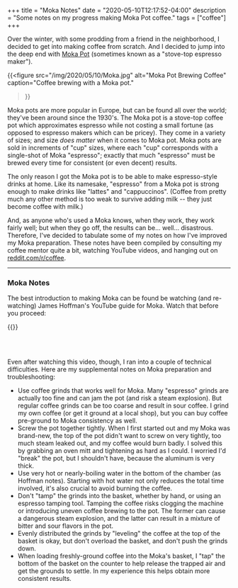 +++
title = "Moka Notes"
date = "2020-05-10T12:17:52-04:00"
description = "Some notes on my progress making Moka Pot coffee."
tags = ["coffee"]
+++

Over the winter, with some prodding from a friend in the neighborhood,
I decided to get into making coffee from scratch. And I decided to
jump into the deep end with
[Moka Pot](https://en.wikipedia.org/wiki/Moka_pot)
(sometimes known as a "stove-top espresso maker").

{{<figure src="/img/2020/05/10/Moka.jpg"
          alt="Moka Pot Brewing Coffee"
          caption="Coffee brewing with a Moka pot."
>}}

Moka pots are more popular in Europe, but can be found all over the
world; they've been around since the 1930's. The Moka pot is a
stove-top coffee pot which approximates espresso while not costing
a small fortune (as opposed to espresso makers which can be pricey).
They come in a variety of sizes; and size _does matter_ when it comes
to Moka pot. Moka pots are sold in increments of "cup" sizes, where
each "cup" corresponds with a single-shot of Moka "espresso";
exactly that much "espresso" must be brewed every time for
consistent (or even decent) results.

The only reason I got the Moka pot is to be able to make
espresso-style drinks at home.
Like its namesake, "espresso" from a Moka pot is strong enough to
make drinks like "lattes" and "cappuccinos".
(Coffee from pretty much any other method is too weak to survive
adding milk -- they just become coffee with milk.)

And, as anyone who's used a Moka knows, when they work, they work
fairly well; but when they go off, the results can be... well...
disastrous. Therefore, I've decided to tabulate some of my
notes on how I've improved my Moka preparation. These notes have
been compiled by consulting my coffee mentor quite a bit,
watching YouTube videos, and hanging out on
[reddit.com/r/coffee](https://reddit.com/r/coffee).

----

### Moka Notes


The best introduction to making Moka can be found be watching
(and re-watching) James Hoffman's YouTube guide for Moka.
Watch that before you proceed:

{{<youtube id="rpyBYuu-wJI">}}

<br><br>

Even after watching this video, though, I ran into a couple
of technical difficulties. Here are my supplemental notes
on Moka preparation and troubleshooting:

* Use coffee grinds that works well for Moka.
  Many "espresso" grinds are actually too fine and can jam
  the pot (and risk a steam explosion). But regular coffee
  grinds can be too coarse and result in sour coffee.
  I grind my own coffee (or get it ground at a local shop),
  but you can buy coffee pre-ground to Moka consistency as well.
* Screw the pot together tightly. When I first
  started out and my Moka was brand-new, the top of the pot
  didn't want to screw on very tightly, too much steam leaked
  out, and my coffee would burn badly. I solved this by
  grabbing an oven mitt and tightening as hard as I could.
  I worried I'd "break" the pot, but I shouldn't have, because
  the aluminum is very thick.
* Use very hot or nearly-boiling water in the bottom of the chamber
  (as Hoffman notes). Starting with hot water not only reduces
  the total time involved, it's also crucial to avoid burning
  the coffee.
* Don't "tamp" the grinds into the basket, whether by hand, or
  using an espresso tamping tool. Tamping the coffee risks
  clogging the machine or introducing uneven coffee brewing to
  the pot. The former can cause a dangerous steam explosion,
  and the latter can result in a mixture of bitter and sour
  flavors in the pot.
* Evenly distributed the grinds by "leveling" the coffee at the
  top of the basket is okay,
  but don't overload the basket, and don't push the grinds down.
* When loading freshly-ground coffee into the Moka's basket,
  I "tap" the bottom of the basket on the counter to help release
  the trapped air and get the grounds to settle. In my experience
  this helps obtain more consistent results.
  